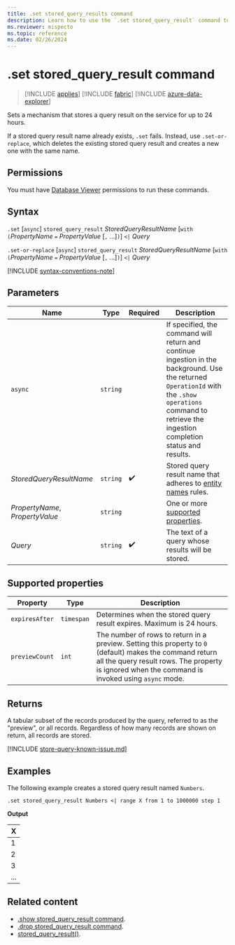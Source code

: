 ```yaml
---
title: .set stored_query_results command
description: Learn how to use the `.set stored_query_result` command to create a stored query result to store the results of a query on the service for up to 24 hours.
ms.reviewer: mispecto
ms.topic: reference
ms.date: 02/26/2024
---
```


# .set stored_query_result command

> [!INCLUDE [applies](../includes/applies-to-version/applies.md)] [!INCLUDE [fabric](../includes/applies-to-version/fabric.md)] [!INCLUDE [azure-data-explorer](../includes/applies-to-version/azure-data-explorer.md)]

Sets a mechanism that stores a query result on the service for up to 24 hours.

If a stored query result name already exists, `.set` fails. Instead, use `.set-or-replace`, which deletes the existing stored query result and creates a new one with the same name.

## Permissions

You must have [Database Viewer](../access-control/role-based-access-control.md) permissions to run these commands.

## Syntax

`.set` [`async`] `stored_query_result` *StoredQueryResultName* [`with` `(`*PropertyName* `=` *PropertyValue* [`,` ...]`)`] `<|` *Query*

`.set-or-replace` [`async`] `stored_query_result` *StoredQueryResultName* [`with` `(`*PropertyName* `=` *PropertyValue* [`,` ...]`)`] `<|` *Query*

[!INCLUDE [syntax-conventions-note](../includes/syntax-conventions-note.md)]

## Parameters

|Name|Type|Required|Description|
|--|--|--|--|
| `async` | `string` | | If specified, the command will return and continue ingestion in the background. Use the returned `OperationId` with the `.show operations` command to retrieve the ingestion completion status and results. |
| *StoredQueryResultName* | `string` |  :heavy_check_mark: | Stored query result name that adheres to [entity names](../query/schema-entities/entity-names.md) rules.|
| *PropertyName*, *PropertyValue* | `string` |  | One or more [supported properties](#supported-properties). |
| *Query* | `string` |  :heavy_check_mark: | The text of a query whose results will be stored.|

## Supported properties

| Property | Type | Description |
|--|--|--|
| `expiresAfter` | `timespan` | Determines when the stored query result expires. Maximum is 24 hours. |
| `previewCount` | `int` | The number of rows to return in a preview. Setting this property to `0` (default) makes the command return all the query result rows. The property is ignored when the command is invoked using `async` mode. |

## Returns

A tabular subset of the records produced by the query, referred to as the "preview", or all records. Regardless of how many records are shown on return, all records are stored.

[!INCLUDE [store-query-known-issue.md](../includes/store-query-character-limitation.md)]

## Examples

The following example creates a stored query result named `Numbers`.

```kusto
.set stored_query_result Numbers <| range X from 1 to 1000000 step 1
```

**Output** 

| X |
|---|
| 1 |
| 2 |
| 3 |
| ... |

## Related content

* [.show stored_query_result command](show-stored-query-result-command.md).
* [.drop stored_query_result command](drop-stored-query-result-command.md).
* [stored_query_result()](../query/stored-query-result-function.md).

